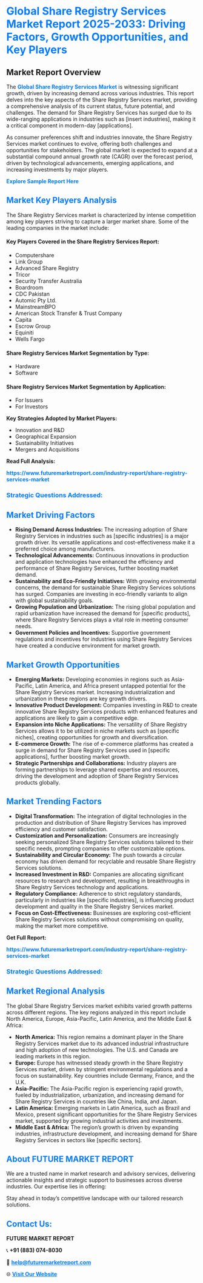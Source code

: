 <h1 style="color: #007BFF;">Global Share Registry Services Market Report 2025-2033: Driving Factors, Growth Opportunities, and Key Players</h1>

<section id="overview">
<h2>Market Report Overview</h2>
<p>The <a href="https://www.futuremarketreport.com/industry-report/share-registry-services-market" style="color: #007BFF; text-decoration: none;"><strong>Global Share Registry Services Market</strong></a> is witnessing significant growth, driven by increasing demand across various industries. This report delves into the key aspects of the Share Registry Services market, providing a comprehensive analysis of its current status, future potential, and challenges. The demand for Share Registry Services has surged due to its wide-ranging applications in industries such as [insert industries], making it a critical component in modern-day [applications].</p>
<p>As consumer preferences shift and industries innovate, the Share Registry Services market continues to evolve, offering both challenges and opportunities for stakeholders. The global market is expected to expand at a substantial compound annual growth rate (CAGR) over the forecast period, driven by technological advancements, emerging applications, and increasing investments by major players.</p>
</section>

<section id="overview">
<p><a href="https://www.futuremarketreport.com/request-sample/reportId=97932" style="color: #007BFF; text-decoration: none;"><strong>Explore Sample Report Here</strong></a></p>
</section>

<section id="key-players">
<h2 style="color: #007BFF;">Market Key Players Analysis</h2>
<p>The Share Registry Services market is characterized by intense competition among key players striving to capture a larger market share. Some of the leading companies in the market include:</p>
<h4>Key Players Covered in the Share Registry Services Report:</h4>
<ul><li>Computershare</li><li>Link Group</li><li>Advanced Share Registry</li><li>Tricor</li><li>Security Transfer Australia</li><li>Boardroom</li><li>CDC Pakistan</li><li>Automic Pty Ltd.</li><li>MainstreamBPO</li><li>American Stock Transfer &amp; Trust Company</li><li>Capita</li><li>Escrow Group</li><li>Equiniti</li><li>Wells Fargo</li></ul>
<h4>Share Registry Services Market Segmentation by Type:</h4>
<ul><li>Hardware</li><li>Software</li></ul>

<h4>Share Registry Services Market Segmentation by Application:</h4>
<ul><li>For Issuers</li><li>For Investors</li></ul>
<p><strong>Key Strategies Adopted by Market Players:</strong></p>
<ul>
<li>Innovation and R&D</li>
<li>Geographical Expansion</li>
<li>Sustainability Initiatives</li>
<li>Mergers and Acquisitions</li>
</ul>
</section>

<section>
<p><strong>Read Full Analysis: </strong></p><a href="https://www.futuremarketreport.com/industry-report/share-registry-services-market" style="color: #007BFF; text-decoration: none;"><strong>https://www.futuremarketreport.com/industry-report/share-registry-services-market</strong></a>
<h3 style="color: #007BFF;">Strategic Questions Addressed:</h3>
</section>

<section id="driving-factors">
<h2 style="color: #007BFF;">Market Driving Factors</h2>
<ul>
<li><strong>Rising Demand Across Industries:</strong> The increasing adoption of Share Registry Services in industries such as [specific industries] is a major growth driver. Its versatile applications and cost-effectiveness make it a preferred choice among manufacturers.</li>
<li><strong>Technological Advancements:</strong> Continuous innovations in production and application technologies have enhanced the efficiency and performance of Share Registry Services, further boosting market demand.</li>
<li><strong>Sustainability and Eco-Friendly Initiatives:</strong> With growing environmental concerns, the demand for sustainable Share Registry Services solutions has surged. Companies are investing in eco-friendly variants to align with global sustainability goals.</li>
<li><strong>Growing Population and Urbanization:</strong> The rising global population and rapid urbanization have increased the demand for [specific products], where Share Registry Services plays a vital role in meeting consumer needs.</li>
<li><strong>Government Policies and Incentives:</strong> Supportive government regulations and incentives for industries using Share Registry Services have created a conducive environment for market growth.</li>
</ul>
</section>

<section id="growth-opportunities">
<h2 style="color: #007BFF;">Market Growth Opportunities</h2>
<ul>
<li><strong>Emerging Markets:</strong> Developing economies in regions such as Asia-Pacific, Latin America, and Africa present untapped potential for the Share Registry Services market. Increasing industrialization and urbanization in these regions are key growth drivers.</li>
<li><strong>Innovative Product Development:</strong> Companies investing in R&D to create innovative Share Registry Services products with enhanced features and applications are likely to gain a competitive edge.</li>
<li><strong>Expansion into Niche Applications:</strong> The versatility of Share Registry Services allows it to be utilized in niche markets such as [specific niches], creating opportunities for growth and diversification.</li>
<li><strong>E-commerce Growth:</strong> The rise of e-commerce platforms has created a surge in demand for Share Registry Services used in [specific applications], further boosting market growth.</li>
<li><strong>Strategic Partnerships and Collaborations:</strong> Industry players are forming partnerships to leverage shared expertise and resources, driving the development and adoption of Share Registry Services products globally.</li>
</ul>
</section>

<section id="trending-factors">
<h2 style="color: #007BFF;">Market Trending Factors</h2>
<ul>
<li><strong>Digital Transformation:</strong> The integration of digital technologies in the production and distribution of Share Registry Services has improved efficiency and customer satisfaction.</li>
<li><strong>Customization and Personalization:</strong> Consumers are increasingly seeking personalized Share Registry Services solutions tailored to their specific needs, prompting companies to offer customizable options.</li>
<li><strong>Sustainability and Circular Economy:</strong> The push towards a circular economy has driven demand for recyclable and reusable Share Registry Services solutions.</li>
<li><strong>Increased Investment in R&D:</strong> Companies are allocating significant resources to research and development, resulting in breakthroughs in Share Registry Services technology and applications.</li>
<li><strong>Regulatory Compliance:</strong> Adherence to strict regulatory standards, particularly in industries like [specific industries], is influencing product development and quality in the Share Registry Services market.</li>
<li><strong>Focus on Cost-Effectiveness:</strong> Businesses are exploring cost-efficient Share Registry Services solutions without compromising on quality, making the market more competitive.</li>
</ul>
</section>

<section>
<p><strong>Get Full Report: </strong></p><a href="https://www.futuremarketreport.com/industry-report/share-registry-services-market" style="color: #007BFF; text-decoration: none;"><strong>https://www.futuremarketreport.com/industry-report/share-registry-services-market</strong></a>
<h3 style="color: #007BFF;">Strategic Questions Addressed:</h3>
</section>


<section id="regional-analysis">
<h2 style="color: #007BFF;">Market Regional Analysis</h2>
<p>The global Share Registry Services market exhibits varied growth patterns across different regions. The key regions analyzed in this report include North America, Europe, Asia-Pacific, Latin America, and the Middle East & Africa:</p>
<ul>
<li><strong>North America:</strong> This region remains a dominant player in the Share Registry Services market due to its advanced industrial infrastructure and high adoption of new technologies. The U.S. and Canada are leading markets in this region.</li>
<li><strong>Europe:</strong> Europe has witnessed steady growth in the Share Registry Services market, driven by stringent environmental regulations and a focus on sustainability. Key countries include Germany, France, and the U.K.</li>
<li><strong>Asia-Pacific:</strong> The Asia-Pacific region is experiencing rapid growth, fueled by industrialization, urbanization, and increasing demand for Share Registry Services in countries like China, India, and Japan.</li>
<li><strong>Latin America:</strong> Emerging markets in Latin America, such as Brazil and Mexico, present significant opportunities for the Share Registry Services market, supported by growing industrial activities and investments.</li>
<li><strong>Middle East & Africa:</strong> The region’s growth is driven by expanding industries, infrastructure development, and increasing demand for Share Registry Services in sectors like [specific sectors].</li>
</ul>
</section>

<footer>
<h2 style="color: #007BFF;">About FUTURE MARKET REPORT</h2>
<p>We are a trusted name in market research and advisory services, delivering actionable insights and strategic support to businesses across diverse industries. Our expertise lies in offering:</p>

<p>Stay ahead in today’s competitive landscape with our tailored research solutions.</p>

<h2 style="color: #007BFF;">Contact Us:</h2>
<p><strong>FUTURE MARKET REPORT</strong></p>
<p>📞 <strong>+91 (883) 074-8030</strong></p>
<p>📧 <strong><a href="mailto:help@futuremarketreport.com" style="color: #007BFF;">help@futuremarketreport.com</a></strong></p>
<p>🌐 <strong><a href="https://www.futuremarketreport.com/" style="color: #007BFF;">Visit Our Website</a></strong></p>
</footer>